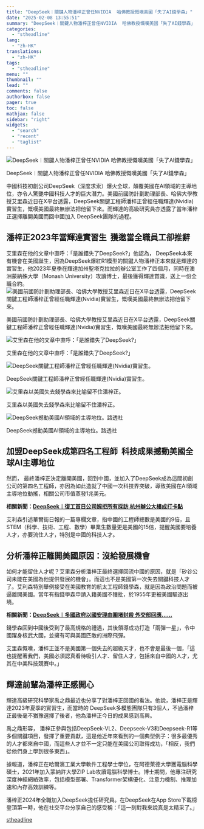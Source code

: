 ```yaml
---
title: "DeepSeek︱關鍵人物潘梓正曾任NVIDIA  哈佛教授慨嘆美國「失了AI錢學森」"
date: "2025-02-08 13:55:51"
summary: "DeepSeek︱關鍵人物潘梓正曾任NVIDIA  哈佛教授慨嘆美國「失了AI錢學森」   ..."
categories:
  - "stheadline"
lang:
  - "zh-HK"
translations:
  - "zh-HK"
tags:
  - "stheadline"
menu: ""
thumbnail: ""
lead: ""
comments: false
authorbox: false
pager: true
toc: false
mathjax: false
sidebar: "right"
widgets:
  - "search"
  - "recent"
  - "taglist"
---
```


![DeepSeek︱關鍵人物潘梓正曾任NVIDIA  哈佛教授慨嘆美國「失了AI錢學森」](https://image.stheadline.com/f/680p0/0x0/100/none/dd8742165a1b0f55c6fec7f6bfbf5e3c/stheadline/inewsmedia/20250208/_2025020813495425865.jpg)

DeepSeek︱關鍵人物潘梓正曾任NVIDIA 哈佛教授慨嘆美國「失了AI錢學森」




中國科技初創公司DeepSeek（深度求索）爆火全球，顛覆美國在AI領域的主導地位，亦令人驚艷中國科技人才的巨大潛力。美國前國防計劃助理部長、哈佛大學教授艾里森近日在X平台透露，DeepSeek關鍵工程師潘梓正曾經任職輝達(Nvidia)實習生，慨嘆美國最終無辦法把他留下來。而輝達的高級研究員亦透露了當年潘梓正選擇離開美國而回中國加入 DeepSeek團隊的過程。

潘梓正2023年當輝達實習生  獲邀當全職員工卻推辭
--------------------------

艾里森在他的文章中直呼：「是誰錯失了DeepSeek?」他認為， DeepSeek本來有機會在美國誕生，因為DeepSeek爆紅R1模型的關鍵人物潘梓正本來就是輝達的實習生，他2023年夏季在輝達加州聖塔克拉拉的辦公室工作了四個月，同時在澳洲蒙納殊大學（Monash University）攻讀博士，最後獲得輝達賞識，送上一份全職合約。
 ![美國前國防計劃助理部長、哈佛大學教授艾里森近日在X平台透露，DeepSeek關鍵工程師潘梓正曾經任職輝達(Nvidia)實習生，慨嘆美國最終無辦法把他留下來。](https://image.hkhl.hk/f/1024p0/0x0/100/none/1f607f11551ccf6d4afda786c941f5d3/2025-02/Screenshot_2025-02-08_at_12_41_34_AM.png)


美國前國防計劃助理部長、哈佛大學教授艾里森近日在X平台透露，DeepSeek關鍵工程師潘梓正曾經任職輝達(Nvidia)實習生，慨嘆美國最終無辦法把他留下來。



 ![艾里森在他的文章中直呼：「是誰錯失了DeepSeek?」](https://image.hkhl.hk/f/1024p0/0x0/100/none/c54ab75492635d2f53168c8dc5626412/2025-02/Screenshot_2025-02-08_at_12_54_05_AM.png)


艾里森在他的文章中直呼：「是誰錯失了DeepSeek?」



 ![DeepSeek關鍵工程師潘梓正曾經任職輝達(Nvidia)實習生。](https://image.hkhl.hk/f/1024p0/0x0/100/none/2b94a756e6b5367f7eb5bb3008ffe799/2025-02/Screenshot_2025-02-08_at_12_33_32_AM_0.png)


DeepSeek關鍵工程師潘梓正曾經任職輝達(Nvidia)實習生。



 ![艾里森以美國失去錢學森來比喻留不住潘梓正。](https://image.hkhl.hk/f/1024p0/0x0/100/none/e184ca96551d3d993979c2bb21670ccb/2025-02/Screenshot_2025-02-08_at_12_53_36_AM.png)


艾里森以美國失去錢學森來比喻留不住潘梓正。



 ![DeepSeek撼動美國AI領域的主導地位。路透社](https://image.hkhl.hk/f/1024p0/0x0/100/none/46524a6204c478aa363a689524ed46c2/2025-02/Screenshot_2025-02-08_at_12_55_50_AM.png)


DeepSeek撼動美國AI領域的主導地位。路透社




加盟DeepSeek成第四名工程師  科技成果撼動美國全球AI主導地位
-----------------------------------

然而， 最終潘梓正決定離開美國，回到中國，並加入了DeepSeek成為這間初創公司的第四名工程師，亦因為如此造就了中國一次科技界突破，導致美國在AI領域主導地位動搖，相關公司市值蒸發1兆美元。

**相關新聞：[DeepSeek︱復工首日公司婉拒所有採訪 杭州辦公大樓成打卡點](https://www.stheadline.com/realtime-china/3425974/DeepSeek%E5%BE%A9%E5%B7%A5%E9%A6%96%E6%97%A5%E5%85%AC%E5%8F%B8%E5%A9%89%E6%8B%92%E6%89%80%E6%9C%89%E6%8E%A1%E8%A8%AA-%E6%9D%AD%E5%B7%9E%E8%BE%A6%E5%85%AC%E5%A4%A7%E6%A8%93%E6%88%90%E6%89%93%E5%8D%A1%E9%BB%9E)**

艾利森引述華爾街日報的一篇專欄文章，指中國的工程師總數是美國的9倍，且STEM（科學、技術、工程、數學）畢業生數量更是美國的15倍，提醒美國要培養人才，亦要流住人才，特別是中國的科技人才。

分析潘梓正離開美國原因：沒給發展機會
------------------

如何才能留住人才呢？艾里森分析潘梓正最終選擇回流中國的原因，就是「矽谷公司未能在美國為他提供發展的機會」。而這也不是美國第一次失去關鍵科技人才了。艾利森特別舉例接受在美國教育的航太工程師錢學森，就是因為政治問題而被逼離開美國。當年有指錢學森申請入籍美國不獲批，於1955年更被美國驅逐出境。

**相關新聞：[DeepSeek︱多國政府以國安理由圍堵封殺 外交部回應……](https://www.stheadline.com/china-politics/3426227/DeepSeek%E5%A4%9A%E5%9C%8B%E6%94%BF%E5%BA%9C%E4%BB%A5%E5%9C%8B%E5%AE%89%E7%90%86%E7%94%B1%E5%9C%8D%E5%A0%B5%E5%B0%81%E6%AE%BA-%E5%A4%96%E4%BA%A4%E9%83%A8%E5%9B%9E%E6%87%89)**

錢學森回到中國後受到了最高規格的禮遇，其後領導成功打造「兩彈一星」，令中國躍身核武大國，並擁有可與美國匹敵的洲際飛彈。

艾里森慨嘆，潘梓正並不是美國第一個失去的超級天才，也不會是最後一個，「這也提醒著我們，美國必須認真看待吸引人才、留住人才，包括來自中國的人才，尤其在中美科技競賽中。」

輝達前輩為潘梓正感開心
-----------

輝達高級研究科學家禹之鼎最近也分享了對潘梓正回國的看法。他說，潘梓正是輝達2023年夏季的實習生，而當時的 DeepSeek多模態團隊只有3個人，不過潘梓正最後毫不猶豫選擇了後者，他為潘梓正今日的成果感到高興。

禹之鼎形容， 潘梓正參與包括DeepSeek-VL2、Deepseek-V3和Deepseek-R1等多個關鍵項目，發揮了重要貢獻，這是他近年來看到的一個典型例子：很多最優秀的人才都來自中國，而這些人才並不一定只能在美國公司取得成功，「相反，我們從他們身上學到很多東西」。

據報道，潘梓正在哈爾濱工業大學軟件工程學士學位，在阿德萊德大學獲電腦科學碩士，2021年加入蒙納許大學ZIP Lab攻讀電腦科學博士。博士期間，他專注研究深度神經網絡效率，包括模型部署、Transformer架構優化、注意力機制、推理加速和內存高效訓練等。

潘梓正2024年全職加入DeepSeek擔任研究員。在DeepSeek在App Store下載榜登頂第一時，他在社交平台分享自己的感受稱：「這一刻對我來說真是太精采了。」

[stheadline](https://std.stheadline.com/realtime/article/2051515/即時-國際-DeepSeek︱關鍵人物潘梓正曾任NVIDIA-哈佛教授慨嘆美國-失了AI錢學森)
